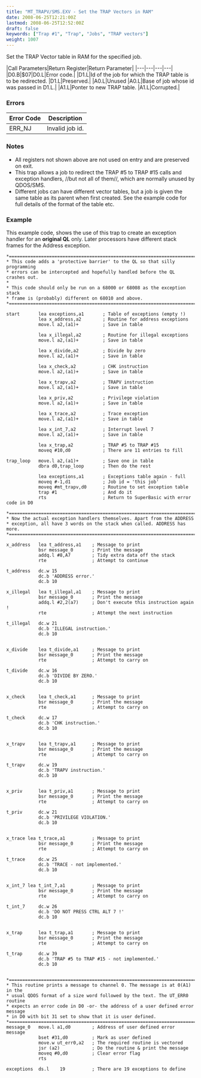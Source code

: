 ```yaml
---
title: "MT_TRAPV/SMS.EXV - Set the TRAP Vectors in RAM"
date: 2008-06-25T12:21:00Z
lastmod: 2008-06-25T12:52:00Z
draft: false
keywords: ["Trap #1", "Trap", "Jobs", "TRAP vectors"]
weight: 1007
---
```


Set the TRAP Vector table in RAM for the specified job.

|Call Parameters|Return Register|Return Parameter|
|---|---|---|---|
|D0.B|$07|D0.L|Error code.|
|D1.L|Id of the job for which the TRAP table is to be redirected. |D1.L|Preserved.|
|A0.L|Unused |A0.L|Base of job whose id was passed in D1.L.|
|A1.L|Ponter to new TRAP table. |A1.L|Corrupted.|

### Errors

| Error Code| Description|
|---|---|
|ERR_NJ|Invalid job id.|

### Notes
  * All registers not shown above are not used on entry and are preserved on exit.
  * This trap allows a job to redirect the TRAP #5 to TRAP #15 calls and exception handlers, //but not all of them//, which are normally unused by QDOS/SMS. 
  * Different jobs can have different vector tables, but a job is given the same table as its parent when first created. See the example code for full details of the format of the table etc.

### Example 
This example code, shows the use of this trap to create an exception handler for an **original QL** only. Later processors have different stack frames for the Address exception.

```
*==============================================================================
* This code adds a 'protective barrier' to the QL so that silly programming
* errors can be intercepted and hopefully handled before the QL crashes out.
*
* This code should only be run on a 68000 or 68008 as the exception stack
* frame is (probably) different on 68010 and above.
*==============================================================================

start       lea exceptions,a1       ; Table of exceptions (empty !)
            lea x_address,a2        ; Routine for address exceptions
            move.l a2,(a1)+         ; Save in table

            lea x_illegal,a2        ; Routine for illegal exceptions
            move.l a2,(a1)+         ; Save in table

            lea x_divide,a2         ; Divide by zero
            move.l a2,(a1)+         ; Save in table

            lea x_check,a2          ; CHK instruction
            move.l a2,(a1)+         ; Save in table

            lea x_trapv,a2          ; TRAPV instruction
            move.l a2,(a1)+         ; Save in table

            lea x_priv,a2           ; Privilege violation
            move.l a2,(a1)+         ; Save in table

            lea x_trace,a2          ; Trace exception
            move.l a2,(a1)+         ; Save in table

            lea x_int_7,a2          ; Interrupt level 7
            move.l a2,(a1)+         ; Save in table

            lea x_trap,a2           ; TRAP #5 to TRAP #15
            moveq #10,d0            ; There are 11 entries to fill

trap_loop   move.l a2,(a1)+         ; Save one in table
            dbra d0,trap_loop       ; Then do the rest

            lea exceptions,a1       ; Exceptions table again - full
            moveq #-1,d1            ; Job id = 'this job'
            moveq #mt_trapv,d0      ; Routine to set exception table
            trap #1                 ; And do it
            rts                     ; Return to SuperBasic with error code in D0

*==============================================================================
* Now the actual exception handlers themselves. Apart from the ADDRESS 
* exception, all have 3 words on the stack when called. ADDRESS has more.
*==============================================================================

x_address   lea t_address,a1    ; Message to print
            bsr message_0       ; Print the message
            addq.l #8,A7        ; Tidy extra data off the stack
            rte                 ; Attempt to continue

t_address   dc.w 15
            dc.b 'ADDRESS error.'
            dc.b 10

x_illegal   lea t_illegal,a1    ; Message to print
            bsr message_0       ; Print the message
            addq.l #2,2(a7)     ; Don't execute this instruction again !
            rte                 ; Attempt the next instruction

t_illegal   dc.w 21
            dc.b 'ILLEGAL instruction.'
            dc.b 10


x_divide    lea t_divide,a1     ; Message to print
            bsr message_0       ; Print the message
            rte                 ; Attempt to carry on

t_divide    dc.w 16
            dc.b 'DIVIDE BY ZERO.'
            dc.b 10


x_check     lea t_check,a1      ; Message to print
            bsr message_0       ; Print the message
            rte                 ; Attempt to carry on

t_check     dc.w 17
            dc.b 'CHK instruction.'
            dc.b 10


x_trapv     lea t_trapv,a1      ; Message to print
            bsr message_0       ; Print the message
            rte                 ; Attempt to carry on

t_trapv     dc.w 19
            dc.b 'TRAPV instruction.'
            dc.b 10


x_priv      lea t_priv,a1       ; Message to print
            bsr message_0       ; Print the message
            rte                 ; Attempt to carry on

t_priv      dc.w 21
            dc.b 'PRIVILEGE VIOLATION.'
            dc.b 10


x_trace lea t_trace,a1          ; Message to print
            bsr message_0       ; Print the message
            rte                 ; Attempt to carry on

t_trace     dc.w 25
            dc.b 'TRACE - not implemented.'
            dc.b 10


x_int_7 lea t_int_7,a1          ; Message to print
            bsr message_0       ; Print the message
            rte                 ; Attempt to carry on

t_int_7     dc.w 26
            dc.b 'DO NOT PRESS CTRL ALT 7 !'
            dc.b 10


x_trap      lea t_trap,a1       ; Message to print
            bsr message_0       ; Print the message
            rte                 ; Attempt to carry on

t_trap      dc.w 39
            dc.b 'TRAP #5 to TRAP #15 - not implemented.'
            dc.b 10


*==============================================================================
* This routine prints a message to channel 0. The message is at 0(A1) in the 
* usual QDOS format of a size word followed by the text. The UT_ERR0 routine
* expects an error code in D0 -or- the address of a user defined error message
* in D0 with bit 31 set to show that it is user defined.
*==============================================================================
message_0   move.l a1,d0        ; Address of user defined error message
            bset #31,d0         ; Mark as user defined
            move.w ut_err0,a2   ; The required routine is vectored
            jsr (a2)            ; Do the routine & print the message
            moveq #0,d0         ; Clear error flag
            rts

exceptions  ds.l    19          ; There are 19 exceptions to define
```

